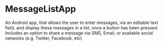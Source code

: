 MessageListApp
==============

An Android app, that allows the user to enter messages, via an editable text field, and display these messages in a list, once a button has been pressed. Includes an option to share a message via SMS, Email, or available social networks (e.g. Twitter, Facebook, etc)
